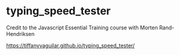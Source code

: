 # typing_speed_tester
Credit to the Javascript Essential Training course with Morten Rand-Hendriksen

https://tiffanyvaguilar.github.io/typing_speed_tester/
